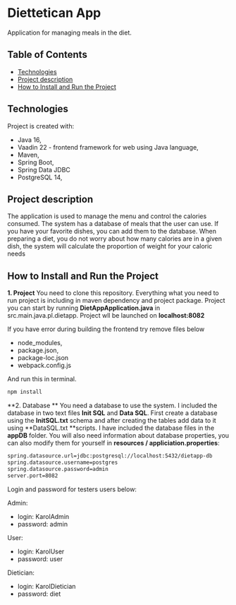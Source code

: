# Diettetican App

Application for managing meals in the diet.
## Table of Contents
- [Technologies](#technologies)
- [Project description](#project-description)
- [How to Install and Run the Project](#how-to-install-and-run-the-project)

## Technologies
Project is created with:
- Java 16,
- Vaadin 22 - frontend framework for web using Java language,
- Maven, 
- Spring Boot,
- Spring Data JDBC
- PostgreSQL 14,

## Project description

The application is used to manage the menu and control the calories consumed. The system has a database of meals that the user can use. If you have your favorite dishes, you can add them to the database. When preparing a diet, you do not worry about how many calories are in a given dish, the system will calculate the proportion of weight for your caloric needs

## How to Install and Run the Project

**1. Project**
You need to clone this repository. Everything what you need to run project is including in maven dependency and project package. Project you can start by running **DietAppApplication.java** in src.main.java.pl.dietapp. Project wll be launched on **localhost:8082**

If you have error during building the frontend try remove files below
- node_modules,
- package.json,
- package-loc.json
- webpack.config.js

And run this in terminal.

```bash
npm install
```

**2. Database **
You need a database to use the system. I included the database in two text files **Init SQL** and **Data SQL**. First create a database using the **InitSQL.txt** schema and after creating the tables add data to it using **DataSQL.txt **scripts. I have included the database files in the **appDB** folder. You will also need information about database properties, you can also modify them for yourself in **resources / appliciation.properties**:
```bash
spring.datasource.url=jdbc:postgresql://localhost:5432/dietapp-db
spring.datasource.username=postgres
spring.datasource.password=admin
server.port=8082
```

Login and password for testers users below:

Admin:

- login: KarolAdmin
- password: admin

User:

- login: KarolUser
- password: user

Dietician:

- login: KarolDietician
- password: diet
